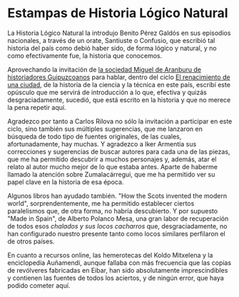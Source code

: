 Estampas de Historia Lógico Natural
===========

La Historia Lógico Natural la introdujo Benito Pérez Galdós en sus
episodios nacionales, a través de un orate, Santiuste o Confusio, que
escribió tal historia del país como debió haber sido, de forma lógico
y natural, y no como efectivamente fue, la historia que conocemos.

Aprovechando la invitación de
[la sociedad Miguel de Aranburu de historiadores Guipuzcoanos](https://migueldearanburu.wordpress.com/)
para hablar, dentro del ciclo
[El renacimiento de una ciudad](https://migueldearanburu.wordpress.com/el-renacimiento-de-una-ciudad/),
de la historia de la ciencia y la técnica en este país, escribí este
opúsculo que me servirá de introducción a lo que, efectiva y quizás
desgraciadamente, sucedió, que está escrito en la historia y que no
merece la pena repetir aquí.

Agradezco por tanto a Carlos Rilova no sólo la invitación a participar
en este ciclo, sino también sus múltiples sugerencias, que me lanzaron
en búsqueda de todo tipo de fuentes originales, de las cuales,
afortunadamente, hay muchas. Y agradezco a Iker Armentia sus
correcciones y sugerencias de buscar autores para cada una de las
piezas, que me ha permitido descubrir a muchos personajes y, además,
atar el relato al autor mucho mejor de lo que estaba antes. Aparte de
haberme llamado la atención sobre Zumalacárregui, que me ha permitido
ver su papel clave en la historia de esa época. 

Algunos libros han ayudado también. "How the Scots invented the modern
world", sorprendentemente, me ha permitido establecer ciertos
paralelismos que, de otra forma, no habría descubierto. Y por supuesto
"Made in Spain", de Alberto Polanco Mesa, una gran labor de
recuperación de todos esos *chalados y sus locos cacharros* que,
desgraciadamente, no han configurado nuestro presente tanto como locos
similares perfilaron el de otros países.

En cuanto a recursos online, las hemerotecas del Koldo Mitxelena y la
enciclopedia Auñamendi, aunque fallaba con más frecuencia que las
copias de revólveres fabricadas en Eibar, han sido absolutamente
imprescindibles y contienen las fuentes de todos los aciertos, y de
ningún error, que haya podido cometer aquí. 
